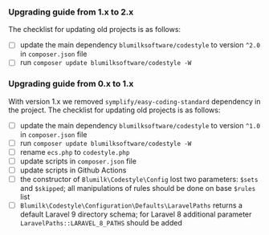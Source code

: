 ### Upgrading guide from 1.x to 2.x
The checklist for updating old projects is as follows:

- [ ] update the main dependency `blumilksoftware/codestyle` to version `^2.0` in `composer.json` file
- [ ] run `composer update blumilksoftware/codestyle -W`

### Upgrading guide from 0.x to 1.x
With version 1.x we removed `symplify/easy-coding-standard` dependency in the project. The checklist for updating old projects is as follows:

- [ ] update the main dependency `blumilksoftware/codestyle` to version `^1.0` in `composer.json` file
- [ ] run `composer update blumilksoftware/codestyle -W`
- [ ] rename `ecs.php` to `codestyle.php`
- [ ] update scripts in `composer.json` file
- [ ] update scripts in Github Actions
- [ ] the constructor of `Blumilk\Codestyle\Config` lost two parameters: `$sets` and `$skipped`; all manipulations of rules should be done on base `$rules` list
- [ ] `Blumilk\Codestyle\Configuration\Defaults\LaravelPaths` returns a default Laravel 9 directory schema; for Laravel 8 additional parameter `LaravelPaths::LARAVEL_8_PATHS` should be added
